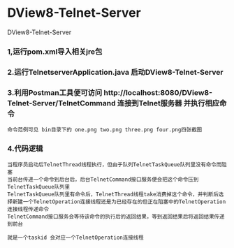 # DView8-Telnet-Server
DView8-Telnet-Server
### 1,运行pom.xml导入相关jre包
### 2.运行TelnetserverApplication.java 启动DView8-Telnet-Server
### 3.利用Postman工具便可访问 http://localhost:8080/DView8-Telnet-Server/TelnetCommand 连接到Telnet服务器 并执行相应命令
    命令范例可见 bin目录下的 one.png two.png three.png four.png四张截图
### 4.代码逻辑
    当程序员启动后TelnetThread线程执行，但由于队列TelnetTaskQueue队列里没有命令而阻塞
    当前台传递一个命令到后台后，后台TelnetCommand接口服务便会把这个命令压到TelnetTaskQueue队列里
    TelnetTaskQueue队列里有命令后，TelnetThread线程take消费掉这个命令，并判断后选择新建一个TelnetOperation连接线程还是为已经存在的但正在阻塞中的TelnetOperation连接线程传递命令
    TelnetCommand接口服务会等待该命令的执行后的返回结果，等到返回结果后将返回结果传递到前台
    
    就是一个taskid 会对应一个TelnetOperation连接线程
 
 
 
 
